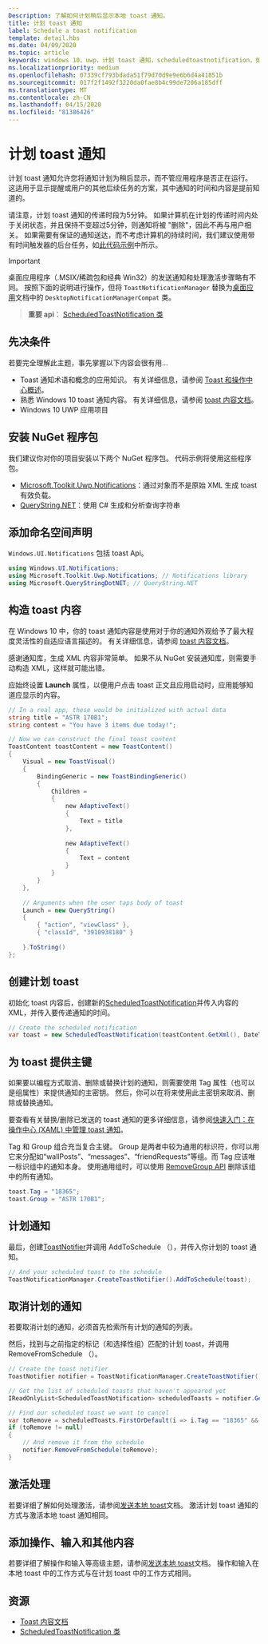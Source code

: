 ```yaml
---
Description: 了解如何计划稍后显示本地 toast 通知。
title: 计划 toast 通知
label: Schedule a toast notification
template: detail.hbs
ms.date: 04/09/2020
ms.topic: article
keywords: windows 10，uwp，计划 toast 通知，scheduledtoastnotification，如何，快速入门，入门，代码示例，演练
ms.localizationpriority: medium
ms.openlocfilehash: 07339cf793bdada51f79d70d9e9e6b6d4a41851b
ms.sourcegitcommit: 017f2f1492f3220da0fae8b4c99de7206a185dff
ms.translationtype: MT
ms.contentlocale: zh-CN
ms.lasthandoff: 04/15/2020
ms.locfileid: "81386426"
---
```

# <a name="schedule-a-toast-notification"></a>计划 toast 通知

计划 toast 通知允许您将通知计划为稍后显示，而不管应用程序是否正在运行。 这适用于显示提醒或用户的其他后续任务的方案，其中通知的时间和内容是提前知道的。

请注意，计划 toast 通知的传递时段为5分钟。 如果计算机在计划的传递时间内处于关闭状态，并且保持不变超过5分钟，则通知将被 "删除"，因此不再与用户相关。 如果需要有保证的通知送达，而不考虑计算机的持续时间，我们建议使用带有时间触发器的后台任务，如[此代码示例](https://github.com/WindowsNotifications/quickstart-snoozable-toasts-even-if-computer-is-off)中所示。

> [!IMPORTANT]
> 桌面应用程序（.MSIX/稀疏包和经典 Win32）的发送通知和处理激活步骤略有不同。 按照下面的说明进行操作，但将 `ToastNotificationManager` 替换为[桌面应用](toast-desktop-apps.md)文档中的 `DesktopNotificationManagerCompat` 类。

> **重要 api**： [ScheduledToastNotification 类](https://docs.microsoft.com/uwp/api/Windows.UI.Notifications.ScheduledToastNotification)


## <a name="prerequisites"></a>先决条件

若要完全理解此主题，事先掌握以下内容会很有用...

* Toast 通知术语和概念的应用知识。 有关详细信息，请参阅 [Toast 和操作中心概述](https://blogs.msdn.microsoft.com/tiles_and_toasts/2015/07/08/toast-notification-and-action-center-overview-for-windows-10/)。
* 熟悉 Windows 10 toast 通知内容。 有关详细信息，请参阅 [toast 内容文档](adaptive-interactive-toasts.md)。
* Windows 10 UWP 应用项目


## <a name="install-nuget-packages"></a>安装 NuGet 程序包

我们建议你对你的项目安装以下两个 NuGet 程序包。 代码示例将使用这些程序包。

* [Microsoft.Toolkit.Uwp.Notifications](https://www.nuget.org/packages/Microsoft.Toolkit.Uwp.Notifications/)：通过对象而不是原始 XML 生成 toast 有效负载。
* [QueryString.NET](https://www.nuget.org/packages/QueryString.NET/)：使用 C# 生成和分析查询字符串


## <a name="add-namespace-declarations"></a>添加命名空间声明

`Windows.UI.Notifications` 包括 toast Api。

```csharp
using Windows.UI.Notifications;
using Microsoft.Toolkit.Uwp.Notifications; // Notifications library
using Microsoft.QueryStringDotNET; // QueryString.NET
```


## <a name="construct-the-toast-content"></a>构造 toast 内容

在 Windows 10 中，你的 toast 通知内容是使用对于你的通知外观给予了最大程度灵活性的自适应语言描述的。 有关详细信息，请参阅 [toast 内容文档](adaptive-interactive-toasts.md)。

感谢通知库，生成 XML 内容非常简单。 如果不从 NuGet 安装通知库，则需要手动构造 XML，这样就可能出错。

应始终设置 **Launch** 属性，以便用户点击 toast 正文且应用启动时，应用能够知道应显示的内容。

```csharp
// In a real app, these would be initialized with actual data
string title = "ASTR 170B1";
string content = "You have 3 items due today!";

// Now we can construct the final toast content
ToastContent toastContent = new ToastContent()
{
    Visual = new ToastVisual()
    {
        BindingGeneric = new ToastBindingGeneric()
        {
            Children =
            {
                new AdaptiveText()
                {
                    Text = title
                },
     
                new AdaptiveText()
                {
                    Text = content
                }
            }
        }
    },
 
    // Arguments when the user taps body of toast
    Launch = new QueryString()
    {
        { "action", "viewClass" },
        { "classId", "3910938180" }
 
    }.ToString()
};
```

## <a name="create-the-scheduled-toast"></a>创建计划 toast

初始化 toast 内容后，创建新的[ScheduledToastNotification](https://docs.microsoft.com/uwp/api/Windows.UI.Notifications.ScheduledToastNotification)并传入内容的 XML，并传入要传递通知的时间。

```csharp
// Create the scheduled notification
var toast = new ScheduledToastNotification(toastContent.GetXml(), DateTime.Now.AddSeconds(5));
```


## <a name="provide-a-primary-key-for-your-toast"></a>为 toast 提供主键

如果要以编程方式取消、删除或替换计划的通知，则需要使用 Tag 属性（也可以是组属性）来提供通知的主密钥。 然后，你可以在将来使用此主密钥来取消、删除或替换通知。

要查看有关替换/删除已发送的 toast 通知的更多详细信息，请参阅[快速入门：在操作中心 (XAML) 中管理 toast 通知](https://docs.microsoft.com/previous-versions/windows/apps/dn631260(v=win.10))。

Tag 和 Group 组合充当复合主键。 Group 是两者中较为通用的标识符，你可以用它来分配如“wallPosts”、“messages”、“friendRequests”等组。而 Tag 应该唯一标识组中的通知本身。 使用通用组时，可以使用 [RemoveGroup API](https://docs.microsoft.com/uwp/api/Windows.UI.Notifications.ToastNotificationHistory#Windows_UI_Notifications_ToastNotificationHistory_RemoveGroup_System_String_) 删除该组中的所有通知。

```csharp
toast.Tag = "18365";
toast.Group = "ASTR 170B1";
```


## <a name="schedule-the-notification"></a>计划通知

最后，创建[ToastNotifier](https://docs.microsoft.com/uwp/api/windows.ui.notifications.toastnotifier)并调用 AddToSchedule （），并传入你计划的 toast 通知。

```csharp
// And your scheduled toast to the schedule
ToastNotificationManager.CreateToastNotifier().AddToSchedule(toast);
```


## <a name="cancel-scheduled-notifications"></a>取消计划的通知

若要取消计划的通知，必须首先检索所有计划的通知的列表。

然后，找到与之前指定的标记（和选择性组）匹配的计划 toast，并调用 RemoveFromSchedule （）。

```csharp
// Create the toast notifier
ToastNotifier notifier = ToastNotificationManager.CreateToastNotifier();

// Get the list of scheduled toasts that haven't appeared yet
IReadOnlyList<ScheduledToastNotification> scheduledToasts = notifier.GetScheduledToastNotifications();

// Find our scheduled toast we want to cancel
var toRemove = scheduledToasts.FirstOrDefault(i => i.Tag == "18365" && i.Group == "ASTR 170B1");
if (toRemove != null)
{
    // And remove it from the schedule
    notifier.RemoveFromSchedule(toRemove);
}
```


## <a name="activation-handling"></a>激活处理

若要详细了解如何处理激活，请参阅[发送本地 toast](send-local-toast.md)文档。 激活计划 toast 通知的方式与激活本地 toast 通知相同。


## <a name="adding-actions-inputs-and-more"></a>添加操作、输入和其他内容

若要详细了解操作和输入等高级主题，请参阅[发送本地 toast](send-local-toast.md)文档。 操作和输入在本地 toast 中的工作方式与在计划 toast 中的工作方式相同。


## <a name="resources"></a>资源

* [Toast 内容文档](adaptive-interactive-toasts.md)
* [ScheduledToastNotification 类](https://docs.microsoft.com/uwp/api/Windows.UI.Notifications.ScheduledToastNotification)
